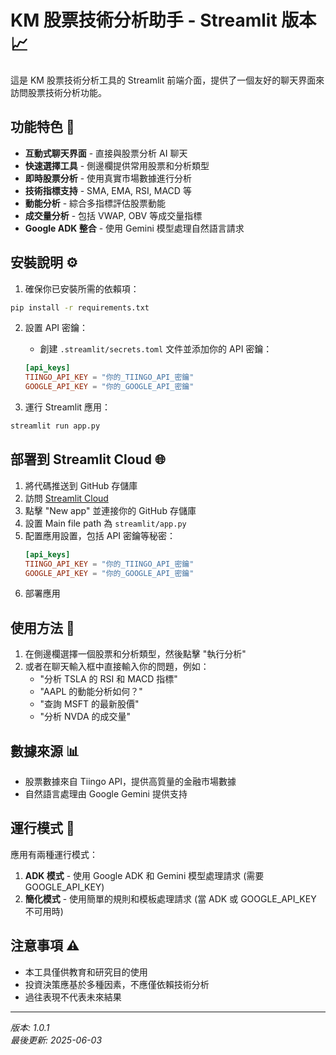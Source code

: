 # KM 股票技術分析助手 - Streamlit 版本 📈

這是 KM 股票技術分析工具的 Streamlit 前端介面，提供了一個友好的聊天界面來訪問股票技術分析功能。

## 功能特色 🚀

- **互動式聊天界面** - 直接與股票分析 AI 聊天
- **快速選擇工具** - 側邊欄提供常用股票和分析類型
- **即時股票分析** - 使用真實市場數據進行分析
- **技術指標支持** - SMA, EMA, RSI, MACD 等
- **動能分析** - 綜合多指標評估股票動能
- **成交量分析** - 包括 VWAP, OBV 等成交量指標
- **Google ADK 整合** - 使用 Gemini 模型處理自然語言請求

## 安裝說明 ⚙️

1. 確保你已安裝所需的依賴項：
```bash
pip install -r requirements.txt
```

2. 設置 API 密鑰：
   - 創建 `.streamlit/secrets.toml` 文件並添加你的 API 密鑰：
   ```toml
   [api_keys]
   TIINGO_API_KEY = "你的_TIINGO_API_密鑰"
   GOOGLE_API_KEY = "你的_GOOGLE_API_密鑰"
   ```

3. 運行 Streamlit 應用：
```bash
streamlit run app.py
```

## 部署到 Streamlit Cloud 🌐

1. 將代碼推送到 GitHub 存儲庫
2. 訪問 [Streamlit Cloud](https://streamlit.io/cloud)
3. 點擊 "New app" 並連接你的 GitHub 存儲庫
4. 設置 Main file path 為 `streamlit/app.py`
5. 配置應用設置，包括 API 密鑰等秘密：
   ```toml
   [api_keys]
   TIINGO_API_KEY = "你的_TIINGO_API_密鑰"
   GOOGLE_API_KEY = "你的_GOOGLE_API_密鑰"
   ```
6. 部署應用

## 使用方法 💬

1. 在側邊欄選擇一個股票和分析類型，然後點擊 "執行分析"
2. 或者在聊天輸入框中直接輸入你的問題，例如：
   - "分析 TSLA 的 RSI 和 MACD 指標"
   - "AAPL 的動能分析如何？"
   - "查詢 MSFT 的最新股價"
   - "分析 NVDA 的成交量"

## 數據來源 📊

- 股票數據來自 Tiingo API，提供高質量的金融市場數據
- 自然語言處理由 Google Gemini 提供支持

## 運行模式 🔄

應用有兩種運行模式：

1. **ADK 模式** - 使用 Google ADK 和 Gemini 模型處理請求 (需要 GOOGLE_API_KEY)
2. **簡化模式** - 使用簡單的規則和模板處理請求 (當 ADK 或 GOOGLE_API_KEY 不可用時)

## 注意事項 ⚠️

- 本工具僅供教育和研究目的使用
- 投資決策應基於多種因素，不應僅依賴技術分析
- 過往表現不代表未來結果

---

*版本: 1.0.1*  
*最後更新: 2025-06-03*
